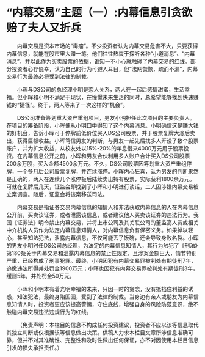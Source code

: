 # “内幕交易”主题（一）:内幕信息引贪欲 赔了夫人又折兵

&emsp;&emsp;内幕交易是资本市场的“毒瘤”。不少投资者认为内幕交易危害不大，只要获得内幕信息，就能在股市里大赚一笔。他们往往热衷于探听各种“小道消息”、“内幕消息”，并以此作为买卖股票的依据，谁知一不小心就触碰了内幕交易的红线。部分投资者心存侥幸，认为自己的行为可避人耳目，但“法网恢恢，疏而不漏”，内幕交易行为最终必将受到法律的制裁。

&emsp;&emsp;小晖与DS公司的总经理小明是恋人关系，两人在一起后感情甜蜜，生活幸福。但小晖和小明不满足于现状，在憧憬未来生活的同时，总希望能够找到快速赚钱的“捷径”。终于，两人等来了一次这样的“机会”。

&emsp;&emsp;DS公司准备筹划重大资产重组项目，男友小明担任此次项目的主要负责人。在项目的筹备阶段，小晖便从小明口中得知了这个内幕消息。小明确信这是赚大钱的好机会，告诉小晖可于停牌前低价位买入DS公司股票，并于股票复牌大涨后卖出，获得巨额收益。小晖笃信男友的判断，与男友一起先后找多人开设了数个股票账户，并为扩大收益，从校友处以15%-20%的年息借来4000万元用于股票投资。在内幕信息公开之前，小晖和男友合伙利用多人账户合计买入DS公司股票200余万股，买入金额4500余万元。不久，DS公司股票因筹划重大资产重组停牌，一个多月后公司股票复牌，并连续涨停。小晖内心狂喜，认为男友的判断果然是正确的，两人在连续几个涨停板后陆续卖出持有股票，实际获利1800余万元。可就在复牌后几天，证监会即找到了小晖和小明进行谈话，二人因涉嫌内幕交易被立案调查。随后，证监会将该案移送司法。

&emsp;&emsp;内幕交易是指证券交易内幕信息的知情人和非法获取内幕信息的人在内幕信息公开前，买卖该证券，或者泄露该信息，或者建议他人买卖该证券的违法行为。我国《证券法》明令禁止内幕交易，并将上市公司及其关联公司的董监高人员或相关中介机构人员作为法定内幕信息知情人，对内幕信息负有保密义务。如果掉以轻心，甚至知法犯法，泄露内幕信息，不仅可能丢了饭碗，还会导致身败名裂。小晖的男友小明时任DS公司总经理，为法定的内幕信息知情人，其行为触犯了《刑法》第180条关于内幕交易和泄露内幕信息的禁止性规定，且涉案金额巨大，情节特别严重，已经构成了刑事犯罪。最终，小明因犯有内幕交易罪被判处有期徒刑7年，追缴违法所得并处罚金1900万元；小晖也因犯有内幕交易罪被判处有期徒刑3年，缓刑5年，并处罚金50万元。

&emsp;&emsp;小晖和小明本有着光明幸福的未来，只因一时的贪念，没有抵挡住利益的诱惑，知法犯法，最终身陷囵圄，受到了法律的制裁。当身边有亲人或朋友为内幕信息知情人时，投资者更应该提高警惕，守住底线，增强自身的风险防范意识，绝不触碰内幕交易违法违规行为的红线。

 

&emsp;&emsp;（免责声明：本栏目的信息不构成任何投资建议，投资者不应以该等信息取代其独立判断或仅根据该等信息做出决策。供稿人力求本栏目文章所涉信息准确可靠，但并不对其准确性、完整性和及时性做出任何保证，亦不对因使用本栏目信息引发的损失承担责任。）
